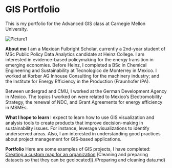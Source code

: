 # GIS Portfolio
This is my portfolio for the Advanced GIS class at Carnegie Mellon University.

![Picture1](https://user-images.githubusercontent.com/52460741/235410725-d4449db2-a199-4a0a-a8d0-eaf62290e1a7.jpg)


**About me**
I am a Mexican Fulbright Scholar, currently a 2nd-year student of MSc Public Policy Data Analytics candidate at Heinz College. I am interested in evidence-based policymaking for the energy transition in emerging economies. Before Heinz, I completed a BSc in Chemical Engineering and Sustainability at Tecnologico de Monterrey in Mexico. I worked at Korber AG Inhouse Consulting for the machinery industry; and the Institute for Energy Efficiency in the Production (Fraunhofer IPA).

Between undergrad and CMU, I worked at the German Development Agency in Mexico. The topics I worked on were related to Mexico’s Electromobility Strategy, the renewal of NDC, and Grant Agreements for energy efficiency in MSMEs.


**What I hope to learn**
I expect to learn how to use GIS visualization and analysis tools to create products that improve decision-making in sustainability issues. For instance, leverage visualizations to identify underserved areas. Also, I am interested in understanding good practices about project management for GIS-based applications. 


**Portfolio**
Here are some examples of GIS projects, I have completed: <br>
[Creating a custom map for an organization](./HW1.md)
[Cleaning and preparing datasets so that they can be geolocated](./Preparing and cleaning data.md)
